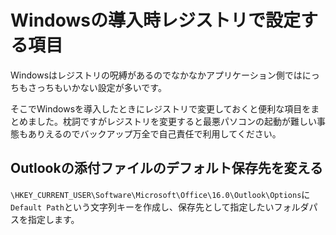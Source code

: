 # Windowsの導入時レジストリで設定する項目
Windowsはレジストリの呪縛があるのでなかなかアプリケーション側ではにっちもさっちもいかない設定が多いです。

そこでWindowsを導入したときにレジストリで変更しておくと便利な項目をまとめました。枕詞ですがレジストリを変更すると最悪パソコンの起動が難しい事態もありえるのでバックアップ万全で自己責任で利用してください。

## Outlookの添付ファイルのデフォルト保存先を変える
`\HKEY_CURRENT_USER\Software\Microsoft\Office\16.0\Outlook\Options`に`Default Path`という文字列キーを作成し、保存先として指定したいフォルダパスを指定します。
